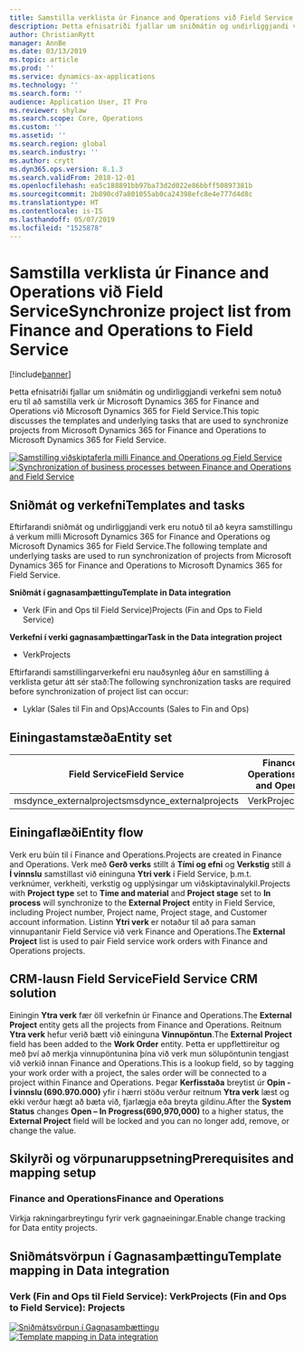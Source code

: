 ```yaml
---
title: Samstilla verklista úr Finance and Operations við Field Service
description: Þetta efnisatriði fjallar um sniðmátin og undirliggjandi verkefni sem notuð eru til að samstilla verk úr Microsoft Dynamics 365 for Finance and Operations við Microsoft Dynamics 365 for Field Service.
author: ChristianRytt
manager: AnnBe
ms.date: 03/13/2019
ms.topic: article
ms.prod: ''
ms.service: dynamics-ax-applications
ms.technology: ''
ms.search.form: ''
audience: Application User, IT Pro
ms.reviewer: shylaw
ms.search.scope: Core, Operations
ms.custom: ''
ms.assetid: ''
ms.search.region: global
ms.search.industry: ''
ms.author: crytt
ms.dyn365.ops.version: 8.1.3
ms.search.validFrom: 2018-12-01
ms.openlocfilehash: ea5c188891bb97ba73d2d022e86bbff50897381b
ms.sourcegitcommit: 2b890cd7a801055ab0ca24398efc8e4e777d4d8c
ms.translationtype: HT
ms.contentlocale: is-IS
ms.lasthandoff: 05/07/2019
ms.locfileid: "1525878"
---
```

# <a name="synchronize-project-list-from-finance-and-operations-to-field-service"></a><span data-ttu-id="0f23d-103">Samstilla verklista úr Finance and Operations við Field Service</span><span class="sxs-lookup"><span data-stu-id="0f23d-103">Synchronize project list from Finance and Operations to Field Service</span></span>

[!include[banner](../includes/banner.md)]

<span data-ttu-id="0f23d-104">Þetta efnisatriði fjallar um sniðmátin og undirliggjandi verkefni sem notuð eru til að samstilla verk úr Microsoft Dynamics 365 for Finance and Operations við Microsoft Dynamics 365 for Field Service.</span><span class="sxs-lookup"><span data-stu-id="0f23d-104">This topic discusses the templates and underlying tasks that are used to synchronize projects from Microsoft Dynamics 365 for Finance and Operations to Microsoft Dynamics 365 for Field Service.</span></span>

<span data-ttu-id="0f23d-105">[![Samstilling viðskiptaferla milli Finance and Operations og Field Service](./media/FSProjectOW.png)](./media/FSProjectOW.png)</span><span class="sxs-lookup"><span data-stu-id="0f23d-105">[![Synchronization of business processes between Finance and Operations and Field Service](./media/FSProjectOW.png)](./media/FSProjectOW.png)</span></span>

## <a name="templates-and-tasks"></a><span data-ttu-id="0f23d-106">Sniðmát og verkefni</span><span class="sxs-lookup"><span data-stu-id="0f23d-106">Templates and tasks</span></span>
<span data-ttu-id="0f23d-107">Eftirfarandi sniðmát og undirliggjandi verk eru notuð til að keyra samstillingu á verkum milli Microsoft Dynamics 365 for Finance and Operations og Microsoft Dynamics 365 for Field Service.</span><span class="sxs-lookup"><span data-stu-id="0f23d-107">The following template and underlying tasks are used to run synchronization of projects from Microsoft Dynamics 365 for Finance and Operations to Microsoft Dynamics 365 for Field Service.</span></span>

<span data-ttu-id="0f23d-108">**Sniðmát í gagnasamþættingu**</span><span class="sxs-lookup"><span data-stu-id="0f23d-108">**Template in Data integration**</span></span>
- <span data-ttu-id="0f23d-109">Verk (Fin and Ops til Field Service)</span><span class="sxs-lookup"><span data-stu-id="0f23d-109">Projects (Fin and Ops to Field Service)</span></span>

<span data-ttu-id="0f23d-110">**Verkefni í verki gagnasamþættingar**</span><span class="sxs-lookup"><span data-stu-id="0f23d-110">**Task in the Data integration project**</span></span>
- <span data-ttu-id="0f23d-111">Verk</span><span class="sxs-lookup"><span data-stu-id="0f23d-111">Projects</span></span>

<span data-ttu-id="0f23d-112">Eftirfarandi samstillingarverkefni eru nauðsynleg áður en samstilling á verklista getur átt sér stað:</span><span class="sxs-lookup"><span data-stu-id="0f23d-112">The following synchronization tasks are required before synchronization of project list can occur:</span></span>
- <span data-ttu-id="0f23d-113">Lyklar (Sales til Fin and Ops)</span><span class="sxs-lookup"><span data-stu-id="0f23d-113">Accounts (Sales to Fin and Ops)</span></span> 

## <a name="entity-set"></a><span data-ttu-id="0f23d-114">Einingastamstæða</span><span class="sxs-lookup"><span data-stu-id="0f23d-114">Entity set</span></span>
| <span data-ttu-id="0f23d-115">Field Service</span><span class="sxs-lookup"><span data-stu-id="0f23d-115">Field Service</span></span>           | <span data-ttu-id="0f23d-116">Finance and Operations</span><span class="sxs-lookup"><span data-stu-id="0f23d-116">Finance and Operations</span></span>  |
|-------------------------|-------------------------|
|<span data-ttu-id="0f23d-117">msdynce_externalprojects</span><span class="sxs-lookup"><span data-stu-id="0f23d-117">msdynce_externalprojects</span></span> | <span data-ttu-id="0f23d-118">Verk</span><span class="sxs-lookup"><span data-stu-id="0f23d-118">Projects</span></span>                |

## <a name="entity-flow"></a><span data-ttu-id="0f23d-119">Einingaflæði</span><span class="sxs-lookup"><span data-stu-id="0f23d-119">Entity flow</span></span>
<span data-ttu-id="0f23d-120">Verk eru búin til í Finance and Operations.</span><span class="sxs-lookup"><span data-stu-id="0f23d-120">Projects are created in Finance and Operations.</span></span> <span data-ttu-id="0f23d-121">Verk með **Gerð verks** stillt á **Tími og efni** og **Verkstig** still á **Í vinnslu** samstillast við eininguna **Ytri verk** í Field Service, þ.m.t. verknúmer, verkheiti, verkstig og upplýsingar um viðskiptavinalykil.</span><span class="sxs-lookup"><span data-stu-id="0f23d-121">Projects with **Project type** set to **Time and material** and **Project stage** set to **In process** will synchronize to the **External Project** entity in Field Service, including Project number, Project name, Project stage, and Customer account information.</span></span> <span data-ttu-id="0f23d-122">Listinn **Ytri verk** er notaður til að para saman vinnupantanir Field Service við verk Finance and Operations.</span><span class="sxs-lookup"><span data-stu-id="0f23d-122">The **External Project** list is used to pair Field service work orders with Finance and Operations projects.</span></span>

## <a name="field-service-crm-solution"></a><span data-ttu-id="0f23d-123">CRM-lausn Field Service</span><span class="sxs-lookup"><span data-stu-id="0f23d-123">Field Service CRM solution</span></span>
<span data-ttu-id="0f23d-124">Einingin **Ytra verk** fær öll verkefnin úr Finance and Operations.</span><span class="sxs-lookup"><span data-stu-id="0f23d-124">The **External Project** entity gets all the projects from Finance and Operations.</span></span> <span data-ttu-id="0f23d-125">Reitnum **Ytra verk** hefur verið bætt við eininguna **Vinnupöntun**.</span><span class="sxs-lookup"><span data-stu-id="0f23d-125">The **External Project** field has been added to the **Work Order** entity.</span></span> <span data-ttu-id="0f23d-126">Þetta er uppflettireitur og með því að merkja vinnupöntunina þína við verk mun sölupöntunin tengjast við verkið innan Finance and Operations.</span><span class="sxs-lookup"><span data-stu-id="0f23d-126">This is a lookup field, so by tagging your work order with a project, the sales order will be connected to a project within Finance and Operations.</span></span> <span data-ttu-id="0f23d-127">Þegar **Kerfisstaða** breytist úr **Opin - Í vinnslu (690.970.000)** yfir í hærri stöðu verður reitnum **Ytra verk** læst og ekki verður hægt að bæta við, fjarlægja eða breyta gildinu.</span><span class="sxs-lookup"><span data-stu-id="0f23d-127">After the **System Status** changes **Open – In Progress(690,970,000)** to a higher status, the **External Project** field will be locked and you can no longer add, remove, or change the value.</span></span>

## <a name="prerequisites-and-mapping-setup"></a><span data-ttu-id="0f23d-128">Skilyrði og vörpunaruppsetning</span><span class="sxs-lookup"><span data-stu-id="0f23d-128">Prerequisites and mapping setup</span></span>
### <a name="finance-and-operations"></a><span data-ttu-id="0f23d-129">Finance and Operations</span><span class="sxs-lookup"><span data-stu-id="0f23d-129">Finance and Operations</span></span>
<span data-ttu-id="0f23d-130">Virkja rakningarbreytingu fyrir verk gagnaeiningar.</span><span class="sxs-lookup"><span data-stu-id="0f23d-130">Enable change tracking for Data entity projects.</span></span>

## <a name="template-mapping-in-data-integration"></a><span data-ttu-id="0f23d-131">Sniðmátsvörpun í Gagnasamþættingu</span><span class="sxs-lookup"><span data-stu-id="0f23d-131">Template mapping in Data integration</span></span>


### <a name="projects-fin-and-ops-to-field-service-projects"></a><span data-ttu-id="0f23d-132">Verk (Fin and Ops til Field Service): Verk</span><span class="sxs-lookup"><span data-stu-id="0f23d-132">Projects (Fin and Ops to Field Service): Projects</span></span>

<span data-ttu-id="0f23d-133">[![Sniðmátsvörpun í Gagnasamþættingu](./media/FSProject1.png)](./media/FSProject1.png)</span><span class="sxs-lookup"><span data-stu-id="0f23d-133">[![Template mapping in Data integration](./media/FSProject1.png)](./media/FSProject1.png)</span></span>
